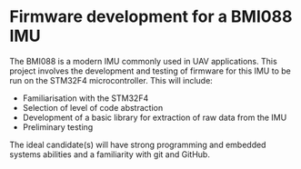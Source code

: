 # Firmware development for a BMI088 IMU

The BMI088 is a modern IMU commonly used in UAV applications. This project involves the development and testing of firmware for this IMU to be run on the STM32F4 microcontroller. This will include:

- Familiarisation with the STM32F4
- Selection of level of code abstraction
- Development of a basic library for extraction of raw data from the IMU
- Preliminary testing

The ideal candidate(s) will have strong programming and embedded systems abilities and a familiarity with git and GitHub.
